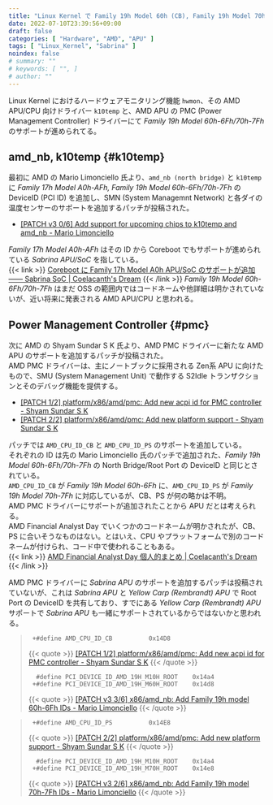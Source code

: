 ```yaml
---
title: "Linux Kernel で Family 19h Model 60h (CB), Family 19h Model 70h (PS) のサポートが進む"
date: 2022-07-10T23:39:56+09:00
draft: false
categories: [ "Hardware", "AMD", "APU" ]
tags: [ "Linux_Kernel", "Sabrina" ]
noindex: false
# summary: ""
# keywords: [ "", ]
# author: ""
---
```


Linux Kernel におけるハードウェアモニタリング機能 `hwmon`、その AMD APU/CPU 向けドライバー `k10temp` と、AMD APU の PMC (Power Management Controller) ドライバーにて *Family 19h Model 60h-6Fh/70h-7Fh* のサポートが進められてる。  

## amd_nb, k10temp {#k10temp}
最初に AMD の Mario Limonciello 氏より、`amd_nb (north bridge)` と `k10temp` に *Family 17h Model A0h-AFh, Family 19h Model 60h-6Fh/70h-7Fh* の DeviceID (PCI ID) を追加し、SMN (System Managemnt Network) と各ダイの温度センサーのサポートを追加するパッチが投稿された。  

 * [[PATCH v3 0/6] Add support for upcoming chips to k10temp and amd_nb - Mario Limonciello](https://lore.kernel.org/linux-hwmon/20220613192956.4911-1-mario.limonciello@amd.com/)

*Family 17h Model A0h-AFh* はその ID から Coreboot でもサポートが進められている *Sabrina APU/SoC* を指している。  
{{< link >}} [Coreboot に Family 17h Model A0h APU/SoC のサポートが追加 ―― Sabrina SoC | Coelacanth's Dream](/posts/2022/01/12/fam17h-moda0h-amd-sabrina-soc/) {{< /link >}}
*Family 19h Model 60h-6Fh/70h-7Fh* はまだ OSS の範囲内ではコードネームや他詳細は明かされていないが、近い将来に発表される AMD APU/CPU と思われる。  

## Power Management Controller {#pmc}
次に AMD の Shyam Sundar S K 氏より、AMD PMC ドライバーに新たな AMD APU のサポートを追加するパッチが投稿された。  
AMD PMC ドライバーは、主にノートブックに採用される Zen系 APU に向けたもので、SMU (System Management Unit) で動作する S2Idle トランザクションとそのデバッグ機能を提供する。  

 * [[PATCH 1/2] platform/x86/amd/pmc: Add new acpi id for PMC controller - Shyam Sundar S K](https://lore.kernel.org/platform-driver-x86/20220630050324.3780654-1-Shyam-sundar.S-k@amd.com/)
 * [[PATCH 2/2] platform/x86/amd/pmc: Add new platform support - Shyam Sundar S K](https://lore.kernel.org/platform-driver-x86/20220630050324.3780654-2-Shyam-sundar.S-k@amd.com/)

パッチでは `AMD_CPU_ID_CB` と `AMD_CPU_ID_PS` のサポートを追加している。  
それぞれの ID は先の Mario Limonciello 氏のパッチで追加された、*Family 19h Model 60h-6Fh/70h-7Fh* の North Bridge/Root Port の DeviceID と同じとされている。  
`AMD_CPU_ID_CB` が *Family 19h Model 60h-6Fh* に、`AMD_CPU_ID_PS` が *Family 19h Model 70h-7Fh* に対応しているが、CB、PS が何の略かは不明。  
AMD PMC ドライバーにサポートが追加されたことから APU だとは考えられる。  
AMD Financial Analyst Day でいくつかのコードネームが明かされたが、CB、PS に合いそうなものはない。とはいえ、CPU やプラットフォームで別のコードネームが付けられ、コード中で使われることもある。  
{{< link >}} [AMD Financial Analyst Day 個人的まとめ | Coelacanth's Dream](/posts/2022/06/11/amd-financial-analyst-day/#codename) {{< /link >}}

AMD PMC ドライバーに *Sabrina APU* のサポートを追加するパッチは投稿されていないが、これは *Sabrina APU* と *Yellow Carp (Rembrandt) APU* で Root Port の DeviceID を共有しており、すでにある *Yellow Carp (Rembrandt) APU* サポートで *Sabrina APU* も一緒にサポートされているからではないかと思われる。  

 > 		+#define AMD_CPU_ID_CB			0x14D8
 >
 > {{< quote >}} [[PATCH 1/2] platform/x86/amd/pmc: Add new acpi id for PMC controller - Shyam Sundar S K](https://lore.kernel.org/platform-driver-x86/20220630050324.3780654-1-Shyam-sundar.S-k@amd.com/) {{< /quote >}}
 >
 > 		 #define PCI_DEVICE_ID_AMD_19H_M10H_ROOT	0x14a4
 > 		+#define PCI_DEVICE_ID_AMD_19H_M60H_ROOT	0x14d8
 >
 > {{< quote >}} [[PATCH v3 3/6] x86/amd_nb: Add Family 19h model 60h-6Fh IDs - Mario Limonciello](https://lore.kernel.org/linux-hwmon/20220613192956.4911-4-mario.limonciello@amd.com/) {{< /quote >}}

 > 		+#define AMD_CPU_ID_PS			0x14E8
 >
 > {{< quote >}} [[PATCH 2/2] platform/x86/amd/pmc: Add new platform support - Shyam Sundar S K](https://lore.kernel.org/platform-driver-x86/20220630050324.3780654-2-Shyam-sundar.S-k@amd.com/) {{< /quote >}}
 >
 > 		 #define PCI_DEVICE_ID_AMD_19H_M10H_ROOT	0x14a4
 > 		+#define PCI_DEVICE_ID_AMD_19H_M70H_ROOT	0x14e8
 >
 > {{< quote >}} [[PATCH v3 2/6] x86/amd_nb: Add Family 19h model 70h-7Fh IDs - Mario Limonciello](https://lore.kernel.org/linux-hwmon/20220613192956.4911-3-mario.limonciello@amd.com/) {{< /quote >}}
